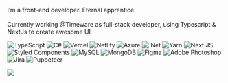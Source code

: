 I’m a front-end developer. Eternal apprentice.<br><br>Currently working @Timeware as full-stack developer, using Typescript & NextJs to create awesome UI

![TypeScript](https://img.shields.io/badge/typescript-%23007ACC.svg?style=flat-square&logo=typescript&logoColor=white) ![C#](https://img.shields.io/badge/c%23-%23239120.svg?style=flat-square&logo=c-sharp&logoColor=white) ![Vercel](https://img.shields.io/badge/vercel-%23000000.svg?style=flat-square&logo=vercel&logoColor=white) ![Netlify](https://img.shields.io/badge/netlify-%23000000.svg?style=flat-square&logo=netlify&logoColor=#00C7B7) ![Azure](https://img.shields.io/badge/azure-%230072C6.svg?style=flat-square&logo=azure-devops&logoColor=white) ![.Net](https://img.shields.io/badge/.NET-5C2D91?style=flat-square&logo=.net&logoColor=white) ![Yarn](https://img.shields.io/badge/yarn-%232C8EBB.svg?style=flat-square&logo=yarn&logoColor=white) ![Next JS](https://img.shields.io/badge/Next-black?style=flat-square&logo=next.js&logoColor=white) ![Styled Components](https://img.shields.io/badge/styled--components-DB7093?style=flat-square&logo=styled-components&logoColor=white) ![MySQL](https://img.shields.io/badge/mysql-%2300f.svg?style=flat-square&logo=mysql&logoColor=white) ![MongoDB](https://img.shields.io/badge/MongoDB-%234ea94b.svg?style=flat-square&logo=mongodb&logoColor=white) 	![Figma](https://img.shields.io/badge/figma-%23F24E1E.svg?style=flat-square&logo=figma&logoColor=white) ![Adobe Photoshop](https://img.shields.io/badge/adobephotoshop-%2331A8FF.svg?style=flat-square&logo=adobephotoshop&logoColor=white) ![Jira](https://img.shields.io/badge/jira-%230A0FFF.svg?style=flat-square&logo=jira&logoColor=white) ![Puppeteer](https://img.shields.io/badge/puppeteer-40B5A4?style=flat-square&logo=puppeteer&logoColor=white)


![](https://github-readme-streak-stats.herokuapp.com/?user=amrals&theme=default&hide_border=false)

<!-- Proudly created with GPRM ( https://gprm.itsvg.in ) -->
